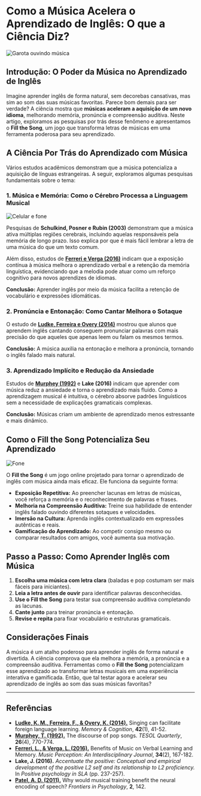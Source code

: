 # Como a Música Acelera o Aprendizado de Inglês: O que a Ciência Diz?

![Garota ouvindo música](https://fill-the-song.web.app/imagens/garota%20ouvindo%20musica.webp)

## Introdução: O Poder da Música no Aprendizado de Inglês

Imagine aprender inglês de forma natural, sem decorebas cansativas, mas sim ao som das suas músicas favoritas. Parece bom demais para ser verdade? A ciência mostra que **músicas aceleram a aquisição de um novo idioma**, melhorando memória, pronúncia e compreensão auditiva. Neste artigo, exploramos as pesquisas por trás desse fenômeno e apresentamos o **Fill the Song**, um jogo que transforma letras de músicas em uma ferramenta poderosa para seu aprendizado.

## A Ciência Por Trás do Aprendizado com Música

Vários estudos acadêmicos demonstram que a música potencializa a aquisição de línguas estrangeiras. A seguir, exploramos algumas pesquisas fundamentais sobre o tema:

### 1. Música e Memória: Como o Cérebro Processa a Linguagem Musical

![Celular e fone](https://fill-the-song.web.app/imagens/celular%20e%20fone.webp)

Pesquisas de **Schulkind, Posner e Rubin (2003)** demonstram que a música ativa múltiplas regiões cerebrais, incluindo aquelas responsáveis pela memória de longo prazo. Isso explica por que é mais fácil lembrar a letra de uma música do que um texto comum.

Além disso, estudos de **[Ferreri e Verga (2016)](https://online.ucpress.edu/mp/article-abstract/34/2/167/62774/Benefits-of-Music-on-Verbal-Learning-and-MemoryHow?redirectedFrom=fulltext)** indicam que a exposição contínua à música melhora o aprendizado verbal e a retenção da memória linguística, evidenciando que a melodia pode atuar como um reforço cognitivo para novos aprendizes de idiomas.

**Conclusão:** Aprender inglês por meio da música facilita a retenção de vocabulário e expressões idiomáticas.

### 2. Pronúncia e Entonação: Como Cantar Melhora o Sotaque

O estudo de **[Ludke, Ferreira e Overy (2014)](https://pubmed.ncbi.nlm.nih.gov/23860945/)** mostrou que alunos que aprendem inglês cantando conseguem pronunciar palavras com mais precisão do que aqueles que apenas leem ou falam os mesmos termos.

**Conclusão:** A música auxilia na entonação e melhora a pronúncia, tornando o inglês falado mais natural.

### 3. Aprendizado Implícito e Redução da Ansiedade

Estudos de **[Murphey (1992)](https://www.jstor.org/stable/3586887?origin=crossref)** e **Lake (2016)** indicam que aprender com música reduz a ansiedade e torna o aprendizado mais fluido. Como a aprendizagem musical é intuitiva, o cérebro absorve padrões linguísticos sem a necessidade de explicações gramaticais complexas.

**Conclusão:** Músicas criam um ambiente de aprendizado menos estressante e mais dinâmico.

## Como o Fill the Song Potencializa Seu Aprendizado

![Fone](https://fill-the-song.web.app/imagens/fone.webp)

O **Fill the Song** é um jogo online projetado para tornar o aprendizado de inglês com música ainda mais eficaz. Ele funciona da seguinte forma:

- **Exposição Repetitiva:** Ao preencher lacunas em letras de músicas, você reforça a memória e o reconhecimento de palavras e frases.
- **Melhoria na Compreensão Auditiva:** Treine sua habilidade de entender inglês falado ouvindo diferentes sotaques e velocidades.
- **Imersão na Cultura:** Aprenda inglês contextualizado em expressões autênticas e reais.
- **Gamificação do Aprendizado:** Ao competir consigo mesmo ou comparar resultados com amigos, você aumenta sua motivação.

## Passo a Passo: Como Aprender Inglês com Música

1. **Escolha uma música com letra clara** (baladas e pop costumam ser mais fáceis para iniciantes).
2. **Leia a letra antes de ouvir** para identificar palavras desconhecidas.
3. **Use o Fill the Song** para testar sua compreensão auditiva completando as lacunas.
4. **Cante junto** para treinar pronúncia e entonação.
5. **Revise e repita** para fixar vocabulário e estruturas gramaticais.

## Considerações Finais

A música é um atalho poderoso para aprender inglês de forma natural e divertida. A ciência comprova que ela melhora a memória, a pronúncia e a compreensão auditiva. Ferramentas como o **Fill the Song** potencializam esse aprendizado ao transformar letras musicais em uma experiência interativa e gamificada. Então, que tal testar agora e acelerar seu aprendizado de inglês ao som das suas músicas favoritas?

---

## Referências

- **[Ludke, K. M., Ferreira, F., & Overy, K. (2014).](https://pubmed.ncbi.nlm.nih.gov/23860945/)** Singing can facilitate foreign language learning. *Memory & Cognition*, **42**(1), 41-52.
- **[Murphey, T. (1992).](https://www.jstor.org/stable/3586887?origin=crossref)** The discourse of pop songs. *TESOL Quarterly*, **26**(4), 770-774.
- **[Ferreri, L., & Verga, L. (2016).](https://online.ucpress.edu/mp/article-abstract/34/2/167/62774/Benefits-of-Music-on-Verbal-Learning-and-MemoryHow?redirectedFrom=fulltext)** Benefits of Music on Verbal Learning and Memory. *Music Perception: An Interdisciplinary Journal*, **34**(2), 167-182.
- **Lake, J. (2016).** *Accentuate the positive: Conceptual and empirical development of the positive L2 self and its relationship to L2 proficiency.* In *Positive psychology in SLA* (pp. 237-257).
- **[Patel, A. D. (2011).](https://www.frontiersin.org/journals/psychology/articles/10.3389/fpsyg.2011.00142/full)** Why would musical training benefit the neural encoding of speech? *Frontiers in Psychology*, **2**, 142.
